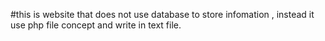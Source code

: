 #this is website that does not use database to store infomation , instead it use php file concept and write in text file.
